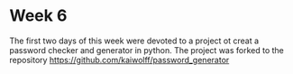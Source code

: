 # Week 6

The first two days of this week were devoted to a project ot creat a password checker and generator in python. The project was forked to the repository https://github.com/kaiwolff/password_generator 